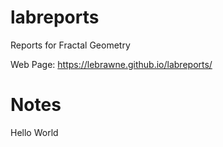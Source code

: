 # labreports
Reports for Fractal Geometry

Web Page:  https://lebrawne.github.io/labreports/
# Notes

Hello World
